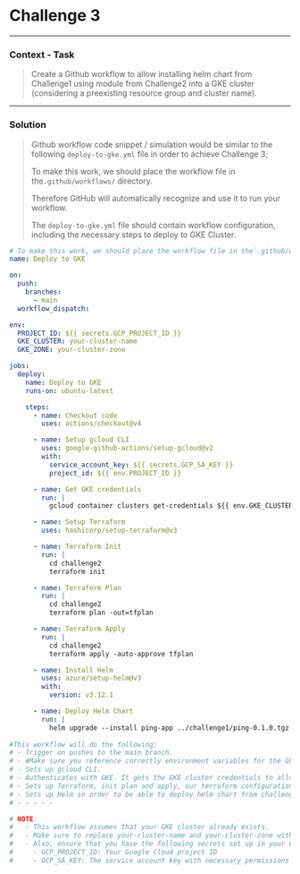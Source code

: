 # Challenge 3

---
### Context - Task
> Create a Github workflow to allow installing helm chart from Challenge1 using module from Challenge2
> into a GKE cluster (considering a preexisting resource group and cluster name).

---
### Solution

> Github workflow code snippet / simulation would be similar to the following `deploy-to-gke.yml` file in order to achieve Challenge 3;
> 
> To make this work, we should place the workflow file in the`.github/workflows/` directory.
> 
> Therefore GitHub will automatically recognize and use it to run your workflow. 
> 
> The `deploy-to-gke.yml` file should contain workflow configuration, including the necessary steps to deploy to GKE Cluster.

```yaml
# To make this work, we should place the workflow file in the`.github/workflows/` directory.
name: Deploy to GKE

on:
  push:
    branches:
      - main
  workflow_dispatch:

env:
  PROJECT_ID: ${{ secrets.GCP_PROJECT_ID }}
  GKE_CLUSTER: your-cluster-name
  GKE_ZONE: your-cluster-zone

jobs:
  deploy:
    name: Deploy to GKE
    runs-on: ubuntu-latest

    steps:
      - name: Checkout code
        uses: actions/checkout@v4

      - name: Setup gcloud CLI
        uses: google-github-actions/setup-gcloud@v2
        with:
          service_account_key: ${{ secrets.GCP_SA_KEY }}
          project_id: ${{ env.PROJECT_ID }}

      - name: Get GKE credentials
        run: |
          gcloud container clusters get-credentials ${{ env.GKE_CLUSTER }} --zone ${{ env.GKE_ZONE }}

      - name: Setup Terraform
        uses: hashicorp/setup-terraform@v3

      - name: Terraform Init
        run: |
          cd challenge2
          terraform init

      - name: Terraform Plan
        run: |
          cd challenge2
          terraform plan -out=tfplan

      - name: Terraform Apply
        run: |
          cd challenge2
          terraform apply -auto-approve tfplan

      - name: Install Helm
        uses: azure/setup-helm@v3
        with:
          version: v3.12.1

      - name: Deploy Helm Chart
        run: |
          helm upgrade --install ping-app ../challenge1/ping-0.1.0.tgz
          
#This workflow will do the following;
# - Trigger on pushes to the main branch.
# - #Make sure you reference correctly environment variables for the GCP PROJECT_ID, GKE_CLUSTER, and GKE_ZONE variables.
# - Sets up gcloud CLI.
# - Authenticates with GKE. It gets the GKE cluster credentials to allow interaction with the cluster.
# - Sets up Terraform, init plan and apply, our terraform configuration from /challenge2.
# - Sets up Helm in order to be able to deploy helm chart from challenge1/ping-0.1.0.tgz.
# - - - - - 

# NOTE: 
#   - This workflow assumes that your GKE cluster already exists. 
#   - Make sure to replace your-cluster-name and your-cluster-zone with your actual GKE cluster details. 
#   - Also, ensure that you have the following secrets set up in your GitHub repository:
#     - GCP_PROJECT_ID: Your Google Cloud project ID
#     - GCP_SA_KEY: The service account key with necessary permissions to access GKE and deploy resources
```
